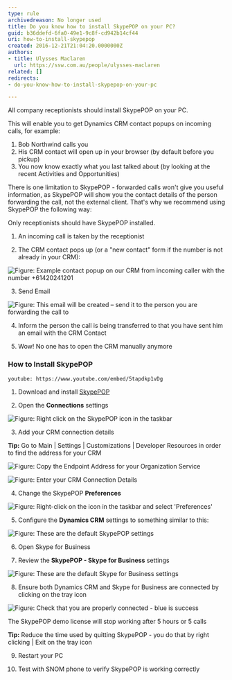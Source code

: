 ```yaml
---
type: rule
archivedreason: No longer used
title: Do you know how to install SkypePOP on your PC?
guid: b36ddefd-6fa0-49e1-9c8f-cd942b14cf44
uri: how-to-install-skypepop
created: 2016-12-21T21:04:20.0000000Z
authors:
- title: Ulysses Maclaren
  url: https://ssw.com.au/people/ulysses-maclaren
related: []
redirects:
- do-you-know-how-to-install-skypepop-on-your-pc

---
```


All company receptionists should install SkypePOP on your PC.
 
This will enable you to get Dynamics CRM contact popups on incoming calls, for example:

1. Bob Northwind calls you
2. His CRM contact will open up in your browser (by default before you pickup)
3. You now know exactly what you last talked about (by looking at the recent Activities and Opportunities)

There is one limitation to SkypePOP - forwarded calls won't give you useful information, as SkypePOP will show you the contact details of the person forwarding the call, not the external client. That's why we recommend using SkypePOP the following way:

<!--endintro-->

Only receptionists should have SkypePOP installed.

1. An incoming call is taken by the receptionist

2. The CRM contact pops up (or a "new contact" form if the number is not already in your CRM):

![Figure: Example contact popup on our CRM from incoming caller with the number +61420241201](example-email-a-link.png)

3. Send Email

![Figure: This email will be created – send it to the person you are forwarding the call to](send-email.png)


4. Inform the person the call is being transferred to that you have sent him an email with the CRM Contact

5. Wow! No one has to open the CRM manually anymore

### How to Install SkypePOP

`youtube: https://www.youtube.com/embed/5tapdkp1vDg`

1. Download and install [SkypePOP](https://www.skypepop.com/)

2. Open the **Connections** settings

![Figure: Right click on the SkypePOP icon in the taskbar](2016-11-18_16-35-15.jpg)

3. Add your CRM connection details

**Tip:** Go to Main | Settings | Customizations | Developer Resources in order to find the address for your CRM 

![Figure: Copy the Endpoint Address for your Organization Service](CRM_Endpoint_Address_SkypePOP.jpg)

![Figure: Enter your CRM Connection Details](2016-12-02_15-14-23.jpg)

4. Change the SkypePOP  **Preferences**

![Figure: Right-click on the icon in the taskbar and select 'Preferences'](2016-12-22_9-13-03.jpg)

5. Configure the **Dynamics CRM** settings to something similar to this: 
      
![Figure: These are the default SkypePOP settings](50.jpg)

6. Open Skype for Business

7. Review the **SkypePOP - Skype for Business** settings
      
![Figure: These are the default Skype for Business settings](2016-11-18_16-44-59.jpg)

8. Ensure both Dynamics CRM and Skype for Business are connected by clicking on the tray icon

![Figure: Check that you are properly connected - blue is success](2016-11-18_16-47-00.jpg)


The SkypePOP demo license will stop working after 5 hours or 5 calls

**Tip:** Reduce the time used by quitting SkypePOP - you do that by right clicking | Exit on the tray icon

9. Restart your PC

10. Test with SNOM phone to verify SkypePOP is working correctly
